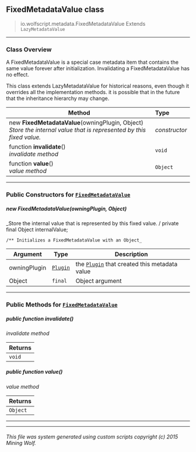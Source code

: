 ## FixedMetadataValue __class__

>io.wolfscript.metadata.FixedMetadataValue
>Extends `LazyMetadataValue`

---

### Class Overview

A FixedMetadataValue is a special case metadata item that contains the same value forever after initialization. Invalidating a FixedMetadataValue has no effect. <p> This class extends LazyMetadataValue for historical reasons, even though it overrides all the implementation methods. it is possible that in the future that the inheritance hierarchy may change.

Method | Type   
--- | :--- 
new __FixedMetadataValue__(owningPlugin, Object) <br> _Store the internal value that is represented by this fixed value._ | _constructor_
 function __invalidate__() <br> _invalidate method_ | `void`
 function __value__() <br> _value method_ | `Object`



---

### Public Constructors for [`FixedMetadataValue`](FixedMetadataValue.md)

##### <a id='fixedmetadatavalue'></a>new __FixedMetadataValue__(owningPlugin, Object) 

_Store the internal value that is represented by this fixed value. /
    private final Object internalValue;

    /** Initializes a FixedMetadataValue with an Object_

Argument | Type | Description  
--- | --- | --- 
owningPlugin | [`Plugin`](..\plugin\Plugin.md) | the [`Plugin`](..\plugin\Plugin.md) that created this metadata value
Object | `final` | Object argument

---

### Public Methods for [`FixedMetadataValue`](FixedMetadataValue.md)

##### <a id='invalidate'></a>public  function __invalidate__()

_invalidate method_

Returns | 
--- | 
`void` |


##### <a id='value'></a>public  function __value__()

_value method_

Returns | 
--- | 
`Object` |


---
---


###### This file was system generated using custom scripts copyright (c) 2015 Mining Wolf.
	

